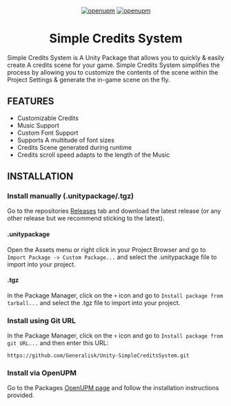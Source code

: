 <div align="center">

  [![openupm](https://img.shields.io/npm/v/com.generalisk.credits?label=openupm&registry_uri=https://package.openupm.com)](https://openupm.com/packages/com.generalisk.credits/)
  [![openupm](https://img.shields.io/badge/dynamic/json?color=brightgreen&label=downloads&query=%24.downloads&suffix=%2Fmonth&url=https%3A%2F%2Fpackage.openupm.com%2Fdownloads%2Fpoint%2Flast-month%2Fcom.generalisk.credits)](https://openupm.com/packages/com.generalisk.credits/)

  # Simple Credits System
</div>

Simple Credits System is A Unity Package that allows you to quickly & easily create A credits scene for your game. Simple Credits System simplifies the process by allowing you to customize the contents of the scene within the Project Settings & generate the in-game scene on the fly.

## FEATURES
- Customizable Credits
- Music Support
- Custom Font Support
- Supports A multitude of font sizes
- Credits Scene generated during runtime
- Credits scroll speed adapts to the length of the Music

## INSTALLATION
### Install manually (.unitypackage/.tgz)
Go to the repositories [Releases](https://github.com/Generalisk/Unity-SimpleCreditsSystem/releases) tab and download the latest release (or any other release but we recommend sticking to the latest).
#### .unitypackage
Open the Assets menu or right click in your Project Browser and go to `Import Package -> Custom Package...` and select the .unitypackage file to import into your project.
#### .tgz
In the Package Manager, click on the `+` icon and go to `Install package from tarball...` and select the .tgz file to import into your project.
### Install using Git URL
In the Package Manager, click on the `+` icon and go to `Install package from git URL...` and then enter this URL:
```
https://github.com/Generalisk/Unity-SimpleCreditsSystem.git
```
### Install via OpenUPM
Go to the Packages [OpenUPM page](https://openupm.com/packages/com.generalisk.credits) and follow the installation instructions provided.
